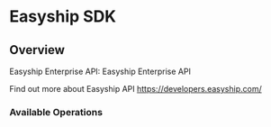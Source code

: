 # Easyship SDK


## Overview

Easyship Enterprise API: Easyship Enterprise API

Find out more about Easyship API
<https://developers.easyship.com/>
### Available Operations

